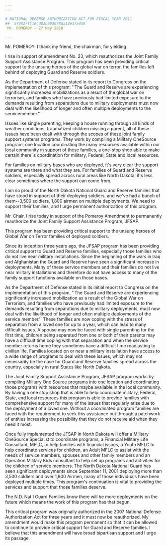 ```yaml
---
---

# NATIONAL DEFENSE AUTHORIZATION ACT FOR FISCAL YEAR 2011
## `579827ff1ecd02b903078da12e37a458`
`Mr. POMEROY — 27 May 2010`

---
```



Mr. POMEROY. I thank my friend, the chairman, for yielding.

I rise in support of amendment No. 23, which reauthorizes the Joint 
Family Support Assistance Program. This program has been providing 
critical support to the unsung heroes of the global war on terror, the 
families left behind of deploying Guard and Reserve soldiers.

As the Department of Defense stated in its report to Congress on the 
implementation of this program: ''The Guard and Reserve are 
experiencing significantly increased mobilizations as a result of the 
global war on terrorism, and families who have previously had limited 
exposure to the demands resulting from separations due to military 
deployments must now deal with the likelihood of longer and often 
multiple deployments to the servicemember.''

Issues like single parenting, keeping a house running through all 
kinds of weather conditions, traumatized children missing a parent, all 
of these issues have been dealt with through the scopes of these joint 
family support systems programs. They work by compiling a Military 
OneSource program, one location coordinating the many resources 
available within our local community in support of these families, a 
one-stop shop able to make certain there is coordination for military, 
Federal, State and local resources.

For families on military bases who are deployed, it's very clear the 
support systems are there and what they are. For families of Guard and 
Reserve soldiers, especially spread across rural areas like North 
Dakota, it's less clear sometimes where the support can come from.

I am so proud of the North Dakota National Guard and Reserve families 
that have stood in support of their deploying soldiers, and we've had a 
bunch of them--3,500 soldiers, 1,800 airmen on multiple deployments. We 
need to support their families, and I urge permanent authorization of 
this program.

Mr. Chair, I rise today in support of the Pomeroy Amendment to 
permanently reauthorize the Joint Family Support Assistance Program, 
JFSAP.

This program has been providing critical support to the unsung heroes 
of Global War on Terror families of deployed soldiers.

Since its inception three years ago, the JFSAP program has been 
providing critical support to Guard and Reserve families, especially 
those families who do not live near military installations. Since the 
beginning of the wars in Iraq and Afghanistan the Guard and Reserve 
have seen a significant increase in deployments. Many of these service 
members and their families do not live near military installations and 
therefore do not have access to many of the family support functions 
available on those bases.

As the Department of Defense stated in its initial report to Congress 
on the implementation of this program, ''The Guard and Reserve are 
experiencing significantly increased mobilization as a result of the 
Global War on Terrorism, and families who have previously had limited 
exposure to the demands resulting from separations due to military 
deployments, must now deal with the likelihood of longer and often 
multiple deployments of the service member.'' These families are now 
coping with the stress of separation from a loved one for up to a year, 
which can lead to many difficult issues. A spouse may now be faced with 
single parenting for the first time, children being separated from one 
or both of their parents may have a difficult time coping with that 
separation and when the service member returns home they sometimes have 
a difficult time readjusting to civilian life. Families located on or 
near a military installation have access to a wide range of programs to 
deal with these issues, which may not necessarily be the case for Guard 
and Reserve families spread across the country, especially in rural 
States like North Dakota.

The Joint Family Support Assistance Program, JFSAP program works by 
compiling Military One Source programs into one location and 
coordinating those programs with resources that maybe available in the 
local community. By having a one stop shop that is able to help 
coordinate military, Federal, State, and local resources this program 
is able to provide families with comprehensive support for many of the 
issues that regularly arise due to the deployment of a loved one. 
Without a coordinated program families are faced with the requirement 
to seek this assistance out through a patchwork of entities increasing 
the possibility that they do not receive aid when they need it most.

Once fully implemented the JFSAP in North Dakota will offer a 
Military OneSource Specialist to coordinate programs, a Financial 
Military Life Consultant, MFLC, to help families with financial issues, 
a Youth MFLC to help coordinate services for children, an Adult MFLC to 
assist with the needs of service members, spouses and other family 
members and an Operation Military Kids consultant to help set up 
programs and activities for the children of service members. The North 
Dakota National Guard has seen significant deployments since September 
11, 2001 deploying more than 3,500 soldiers and over 1,800 Airmen, many 
of those individuals have been deployed multiple times. This program's 
continuation is vital to providing the services and support that those 
families deserve.

The N.D. Nat'l Guard Families know there will be more deployments on 
the future which means the work of this program has that begun.

This critical program was originally authorized in the 2007 National 
Defense Authorization Act for three years and it must now be 
reauthorized. My amendment would make this program permanent so that it 
can be allowed to continue to provide critical support for Guard and 
Reserve families. I believe that this amendment will have broad 
bipartisan support and I urge its passage.